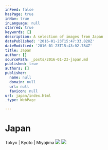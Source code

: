 ```yaml
---
inFeed: false
hasPage: true
inNav: true
inLanguage: null
starred: true
keywords: []
description: A selection of images from Japan
datePublished: '2016-01-23T15:47:33.828Z'
dateModified: '2016-01-23T15:43:02.784Z'
title: Japan
author: []
sourcePath: _posts/2016-01-23-japan.md
published: true
authors: []
publisher:
  name: null
  domain: null
  url: null
  favicon: null
url: japan/index.html
_type: WebPage

---
```

# Japan

Tokyo | Kyoto | Miyajima
![](https://the-grid-user-content.s3-us-west-2.amazonaws.com/d491f5be-0422-4e63-a03c-ed8edd3b4a68.jpg)
![](https://the-grid-user-content.s3-us-west-2.amazonaws.com/bd94dac4-322b-471d-b10e-57c04d73687a.jpg)